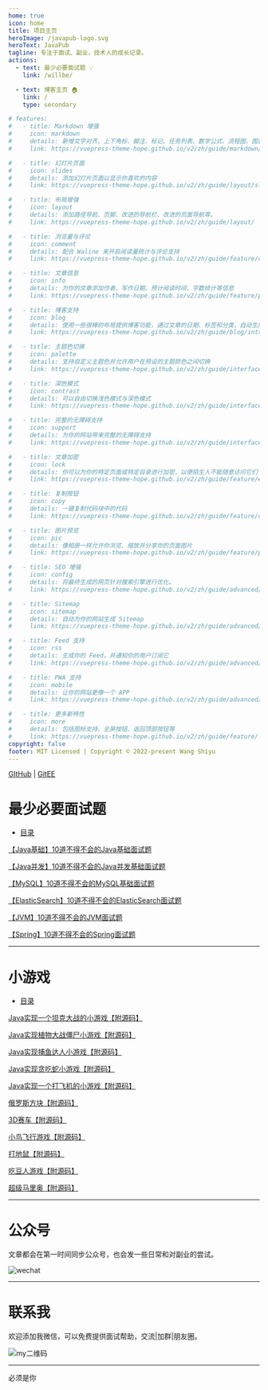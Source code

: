```yaml
---
home: true
icon: home
title: 项目主页
heroImage: /javapub-logo.svg
heroText: JavaPub
tagline: 专注于面试、副业，技术人的成长记录。
actions:
  - text: 最少必要面试题 💡
    link: /willbe/

  - text: 博客主页 🏠
    link: /
    type: secondary

# features:
#   - title: Markdown 增强
#     icon: markdown
#     details: 新增文字对齐、上下角标、脚注、标记、任务列表、数学公式、流程图、图表与幻灯片支持
#     link: https://vuepress-theme-hope.github.io/v2/zh/guide/markdown/

#   - title: 幻灯片页面
#     icon: slides
#     details: 添加幻灯片页面以显示你喜欢的内容
#     link: https://vuepress-theme-hope.github.io/v2/zh/guide/layout/slides

#   - title: 布局增强
#     icon: layout
#     details: 添加路径导航、页脚、改进的导航栏、改进的页面导航等。
#     link: https://vuepress-theme-hope.github.io/v2/zh/guide/layout/

#   - title: 浏览量与评论
#     icon: comment
#     details: 配合 Waline 来开启阅读量统计与评论支持
#     link: https://vuepress-theme-hope.github.io/v2/zh/guide/feature/comment.html

#   - title: 文章信息
#     icon: info
#     details: 为你的文章添加作者、写作日期、预计阅读时间、字数统计等信息
#     link: https://vuepress-theme-hope.github.io/v2/zh/guide/feature/page-info.html

#   - title: 博客支持
#     icon: blog
#     details: 使用一些很棒的布局提供博客功能，通过文章的日期、标签和分类，自动生成文章、分类、标签与时间轴列表
#     link: https://vuepress-theme-hope.github.io/v2/zh/guide/blog/intro.html

#   - title: 主题色切换
#     icon: palette
#     details: 支持自定义主题色并允许用户在预设的主题颜色之间切换
#     link: https://vuepress-theme-hope.github.io/v2/zh/guide/interface/theme-color.html

#   - title: 深色模式
#     icon: contrast
#     details: 可以自由切换浅色模式与深色模式
#     link: https://vuepress-theme-hope.github.io/v2/zh/guide/interface/darkmode.html

#   - title: 完整的无障碍支持
#     icon: support
#     details: 为你的网站带来完整的无障碍支持
#     link: https://vuepress-theme-hope.github.io/v2/zh/guide/interface/accessibility.html

#   - title: 文章加密
#     icon: lock
#     details: 你可以为你的特定页面或特定目录进行加密，以便陌生人不能随意访问它们
#     link: https://vuepress-theme-hope.github.io/v2/zh/guide/feature/encrypt.html

#   - title: 复制按钮
#     icon: copy
#     details: 一键复制代码块中的代码
#     link: https://vuepress-theme-hope.github.io/v2/zh/guide/feature/copy-code.html

#   - title: 图片预览
#     icon: pic
#     details: 像相册一样允许你浏览、缩放并分享你的页面图片
#     link: https://vuepress-theme-hope.github.io/v2/zh/guide/feature/photo-swipe.html

#   - title: SEO 增强
#     icon: config
#     details: 将最终生成的网页针对搜索引擎进行优化。
#     link: https://vuepress-theme-hope.github.io/v2/zh/guide/advanced/seo.html

#   - title: Sitemap
#     icon: sitemap
#     details: 自动为你的网站生成 Sitemap
#     link: https://vuepress-theme-hope.github.io/v2/zh/guide/advanced/sitemap.html

#   - title: Feed 支持
#     icon: rss
#     details: 生成你的 Feed，并通知你的用户订阅它
#     link: https://vuepress-theme-hope.github.io/v2/zh/guide/advanced/feed.html

#   - title: PWA 支持
#     icon: mobile
#     details: 让你的网站更像一个 APP
#     link: https://vuepress-theme-hope.github.io/v2/zh/guide/advanced/pwa.html

#   - title: 更多新特性
#     icon: more
#     details: 包括图标支持、全屏按钮、返回顶部按钮等
#     link: https://vuepress-theme-hope.github.io/v2/zh/guide/feature/
copyright: false
footer: MIT Licensed | Copyright © 2022-present Wang Shiyu
---
```



[GItHub](https://github.com/Rodert) | [GitEE](https://gitee.com/rodert)


# 最少必要面试题

- [目录](willbe/)

[【Java基础】10道不得不会的Java基础面试题](willbe/java-basics-interview-must.md)

[【Java并发】10道不得不会的Java并发基础面试题](willbe/java-concurrent-interview-must)

[【MySQL】10道不得不会的MySQL基础面试题](willbe/mysql-interview-must.md)

[【ElasticSearch】10道不得不会的ElasticSearch面试题](willbe/elasticsearch-interview-must.md)

[【JVM】10道不得不会的JVM面试题](willbe/jvm-interview-must.md)

[【Spring】10道不得不会的Spring面试题](willbe/spring-interview-must.md)

---

# 小游戏

- [目录](project/game/)




[Java实现一个坦克大战的小游戏【附源码】](/project/game/tank-game.md)

[Java实现植物大战僵尸小游戏【附源码】](/project/game/plants-vs-zombies-game.md)

[Java实现捕鱼达人小游戏【附源码】](/project/game/catch-fish-game.md)

[Java实现贪吃蛇小游戏【附源码】](/project/game/gluttonous-snake-game.md)

[Java实现一个打飞机的小游戏【附源码】](/project/game/hit-aircraft-game.md)

[俄罗斯方块【附源码】](/project/game/tetris-game.md)

[3D赛车【附源码】](/project/game/3d-racing-game.md)

[小鸟飞行游戏【附源码】](/project/game/bird-flying-game.md)

[打地鼠【附源码】](/project/game/dadishu-game.md)

[吃豆人游戏【附源码】](/project/game/pac-man-game.md)

[超级马里奥【附源码】](/project/game/super-mario-game.md)






---

# 公众号

文章都会在第一时间同步公众号，也会发一些日常和对副业的尝试。

![wechat](https://tva1.sinaimg.cn/large/007F3CC8ly1h1fh7jgw85j3076076glw.jpg)

---

# 联系我

欢迎添加我微信，可以免费提供面试帮助，交流|加群|朋友圈。

![my二维码](https://tva1.sinaimg.cn/large/007F3CC8ly1h1fh8itv2gj30by0byq3j.jpg)




---

必须是你

